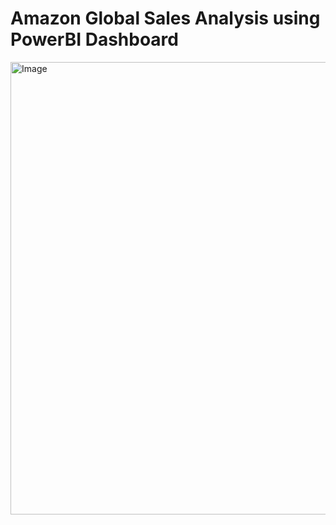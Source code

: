 # Amazon Global Sales Analysis using PowerBI Dashboard

<img width="1307" height="724" alt="Image" src="https://github.com/user-attachments/assets/d1f1ed2d-e5b4-45c2-ab6c-37448ab94b5d" />
